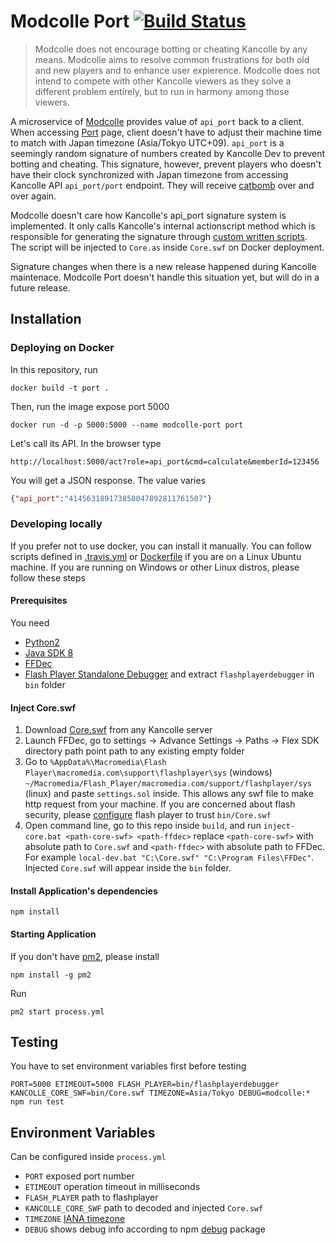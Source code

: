 # Modcolle Port [![Build Status](https://travis-ci.org/makemek/modcolle-port.svg?branch=master)](https://travis-ci.org/makemek/modcolle-port)

> Modcolle does not encourage botting or cheating Kancolle by any means.
Modcolle aims to resolve common frustrations for both old and new players and to enhance user expierence.
Modcolle does not intend to compete with other Kancolle viewers as they solve a different problem entirely, but to run in harmony among those viewers.

A microservice of [Modcolle](https://github.com/makemek/Modcolle) provides value of `api_port` back to a client.
When accessing [Port](http://i.imgur.com/va2mdIz.jpg) page, client doesn't have to adjust their machine time to match with Japan timezone (Asia/Tokyo UTC+09).
`api_port` is a seemingly random signature of numbers created by Kancolle Dev to prevent botting and cheating.
This signature, however, prevent players who doesn't have their clock synchronized with Japan timezone from accessing Kancolle API `api_port/port` endpoint.
They will receive [catbomb](http://vignette3.wikia.nocookie.net/kancolle/images/5/59/Kancolle_error.png/revision/latest?cb=20150813190500) over and over again.

Modcolle doesn't care how Kancolle's api_port signature system is implemented.
It only calls Kancolle's internal actionscript method which is responsible for generating the signature through [custom written scripts](https://github.com/makemek/modcolle-port/blob/master/build/as3-import/scripts/Core.as).
The script will be injected to `Core.as` inside `Core.swf` on Docker deployment.

Signature changes when there is a new release happened during Kancolle maintenace.
Modcolle Port doesn't handle this situation yet, but will do in a future release.

## Installation

### Deploying on Docker
In this repository, run
```
docker build -t port .
```
Then, run the image expose port 5000
```
docker run -d -p 5000:5000 --name modcolle-port port
```
Let's call its API. In the browser type
```
http://localhost:5000/act?role=api_port&cmd=calculate&memberId=123456
```
You will get a JSON response. The value varies
```json
{"api_port":"414563189173858047892811761507"}
```

### Developing locally
If you prefer not to use docker, you can install it manually.
You can follow scripts defined in [.travis.yml](https://github.com/makemek/modcolle-port/blob/master/.travis.yml) or [Dockerfile](https://github.com/makemek/modcolle-port/blob/master/Dockerfile) if you are on a Linux Ubuntu machine.
If you are running on Windows or other Linux distros, please follow these steps

#### Prerequisites
You need
- [Python2](https://www.python.org/downloads/)
- [Java SDK 8](http://www.oracle.com/technetwork/java/javase/downloads/jdk8-downloads-2133151.html)
- [FFDec](https://www.free-decompiler.com/flash/download/)
- [Flash Player Standalone Debugger](https://www.adobe.com/support/flashplayer/debug_downloads.html) and extract `flashplayerdebugger` in `bin` folder

#### Inject Core.swf
1. Download [Core.swf](http://203.104.209.71/kcs/Core.swf) from any Kancolle server
2. Launch FFDec, go to settings -> Advance Settings -> Paths -> Flex SDK directory path point path to any existing empty folder
3. Go to `%AppData%\Macromedia\Flash Player\macromedia.com\support\flashplayer\sys` (windows)
`~/Macromedia/Flash_Player/macromedia.com/support/flashplayer/sys` (linux)
and paste `settings.sol` inside.
This allows any swf file to make http request from your machine.
If you are concerned about flash security, please [configure](https://www.macromedia.com/support/documentation/en/flashplayer/help/settings_manager04.html) flash player to trust `bin/Core.swf`
4. Open command line, go to this repo inside `build`, and run `inject-core.bat <path-core-swf> <path-ffdec>` replace `<path-core-swf>` with absolute path to `Core.swf` and `<path-ffdec>` with absolute path to FFDec.
For example `local-dev.bat "C:\Core.swf" "C:\Program Files\FFDec"`.
Injected `Core.swf` will appear inside the `bin` folder.

#### Install Application's dependencies
```
npm install
```

#### Starting Application
If you don't have [pm2](https://www.npmjs.com/package/pm2), please install
```
npm install -g pm2
```
Run
```
pm2 start process.yml
```

## Testing
You have to set environment variables first before testing
```
PORT=5000 ETIMEOUT=5000 FLASH_PLAYER=bin/flashplayerdebugger KANCOLLE_CORE_SWF=bin/Core.swf TIMEZONE=Asia/Tokyo DEBUG=modcolle:* npm run test
```

## Environment Variables
Can be configured inside `process.yml`

- `PORT` exposed port number
- `ETIMEOUT` operation timeout in milliseconds
- `FLASH_PLAYER` path to flashplayer
- `KANCOLLE_CORE_SWF` path to decoded and injected `Core.swf`
- `TIMEZONE` [IANA timezone](https://en.wikipedia.org/wiki/List_of_tz_database_time_zones#List)
- `DEBUG` shows debug info according to npm [debug](https://www.npmjs.com/package/debug) package
